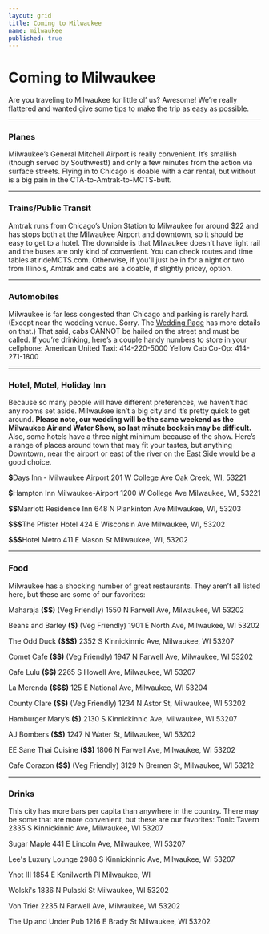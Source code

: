 ```yaml
---
layout: grid
title: Coming to Milwaukee
name: milwaukee
published: true
---
```


# Coming to Milwaukee

Are you traveling to Milwaukee for little ol’ us? Awesome! We’re really flattered and wanted give some tips to make the trip as easy as possible.

---

### Planes

Milwaukee’s General Mitchell Airport is really convenient. It’s smallish (though served by Southwest!) and only a few minutes from the action via surface streets. Flying in to Chicago is doable with a car rental, but without is a big pain in the CTA-to-Amtrak-to-MCTS-butt.

---

### Trains/Public Transit

Amtrak runs from Chicago’s Union Station to Milwaukee for around $22 and has stops both at the Milwaukee Airport and downtown, so it should be easy to get to a hotel. The downside is that Milwaukee doesn’t have light rail and the buses are only kind of convenient. You can check routes and time tables at rideMCTS.com. Otherwise, if you'll just be in for a night or two from Illinois, Amtrak and cabs are a doable, if slightly pricey, option.

---

### Automobiles

Milwaukee is far less congested than Chicago and parking is rarely hard. (Except near the wedding venue. Sorry. The <a href="/wedding/">Wedding Page</a> has more details on that.) That said, cabs CANNOT be hailed on the street and must be called. If you’re drinking, here’s a couple handy numbers to store in your cellphone:
American United Taxi: 414-220-5000
Yellow Cab Co-Op: 414-271-1800

---

### Hotel, Motel, Holiday Inn

Because so many people will have different preferences, we haven’t had any rooms set aside. Milwaukee isn’t a big city and it’s pretty quick to get around. <strong>Please note, our wedding will be the same weekend as the Milwaukee Air and Water Show, so last minute booksin may be difficult.</strong> Also, some hotels have a three night minimum because of the show. Here’s a range of places around town that may fit your tastes, but anything Downtown, near the airport or east of the river on the East Side would be a good choice. 

<strong>$</strong>Days Inn - Milwaukee Airport 
201 W College Ave Oak Creek, WI, 53221

<strong>$</strong>Hampton Inn Milwaukee-Airport
1200 W College Ave Milwaukee, WI, 53221

<strong>$$</strong>Marriott Residence Inn
648 N Plankinton Ave Milwaukee, WI, 53203

<strong>$$$</strong>The Pfister Hotel
424 E Wisconsin Ave Milwaukee, WI, 53202

<strong>$$$</strong>Hotel Metro
411 E Mason St Milwaukee, WI, 53202

---

### Food

Milwaukee has a shocking number of great restaurants. They aren’t all listed here, but these are some of our favorites:

Maharaja <strong>($$)</strong> (Veg Friendly)
1550 N Farwell Ave, Milwaukee, WI 53202

Beans and Barley <strong>($)</strong> (Veg Friendly)
1901 E North Ave, Milwaukee, WI 53202

The Odd Duck <strong>($$$)</strong>
2352 S Kinnickinnic Ave, Milwaukee, WI 53207

Comet Cafe <strong>($$)</strong> (Veg Friendly)
1947 N Farwell Ave, Milwaukee, WI 53202

Cafe Lulu <strong>($$)</strong>
2265 S Howell Ave, Milwaukee, WI 53207

La Merenda <strong>($$$)</strong>
125 E National Ave, Milwaukee, WI 53204

County Clare <strong>($$)</strong> (Veg Friendly)
1234 N Astor St, Milwaukee, WI 53202

Hamburger Mary’s <strong>($)</strong>
2130 S Kinnickinnic Ave, Milwaukee, WI 53207

AJ Bombers <strong>($$)</strong>
1247 N Water St, Milwaukee, WI 53202

EE Sane Thai Cuisine <strong>($$)</strong>
1806 N Farwell Ave, Milwaukee, WI 53202

Cafe Corazon <strong>($$)</strong> (Veg Friendly)
3129 N Bremen St, Milwaukee, WI 53212

<list and google map>

---

### Drinks

This city has more bars per capita than anywhere in the country. There may be some that are more convenient, but these are our favorites:
Tonic Tavern
2335 S Kinnickinnic Ave, Milwaukee, WI 53207

Sugar Maple
441 E Lincoln Ave, Milwaukee, WI 53207

Lee's Luxury Lounge
2988 S Kinnickinnic Ave, Milwaukee, WI 53207

Ynot III
1854 E Kenilworth Pl Milwaukee, WI

Wolski's 
1836 N Pulaski St Milwaukee, WI 53202

Von Trier
2235 N Farwell Ave, Milwaukee, WI 53202

The Up and Under Pub
1216 E Brady St Milwaukee, WI 53202

<list and google map>